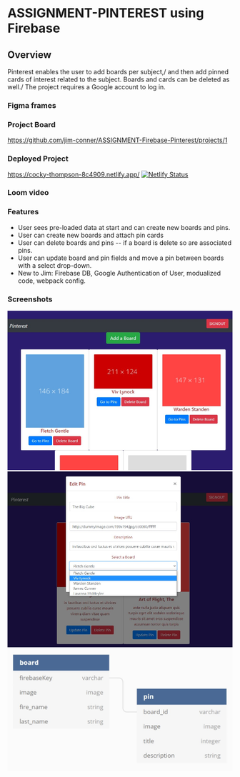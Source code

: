 # ASSIGNMENT-PINTEREST using Firebase

## Overview 
Pinterest enables the user to add boards per subject,/
and then add pinned cards of interest related to the subject.
Boards and cards can be deleted as well./
The project requires a Google account to log in.


### Figma frames

### Project Board
https://github.com/jim-conner/ASSIGNMENT-Firebase-Pinterest/projects/1
### Deployed Project
https://cocky-thompson-8c4909.netlify.app/ [![Netlify Status](https://api.netlify.com/api/v1/badges/0984cab0-32f6-46d7-ba14-ce3cb4e50244/deploy-status)](https://app.netlify.com/sites/cocky-thompson-8c4909/deploys)
### Loom video


### Features
- User sees pre-loaded data at start and can create new boards and pins.
- User can create new boards and attach pin cards
- User can delete boards and pins -- if a board is delete so are associated pins.
- User can update board and pin fields and move a pin between boards with a select drop-down.
- New to Jim: Firebase DB, Google Authentication of User, modualized code, webpack config.

### Screenshots
![Pinterest start](https://github.com/jim-conner/ASSIGNMENT-Firebase-Pinterest/blob/main/Pinterest%20screenshot%201.jpg)
![Pinterest updat pin](https://github.com/jim-conner/ASSIGNMENT-Firebase-Pinterest/blob/main/Pinterest%20screenshot%202.jpg)
![Pinterest ERD](https://github.com/jim-conner/ASSIGNMENT-Firebase-Pinterest/blob/main/Pinterest%20screenshot%20erd.jpg)
